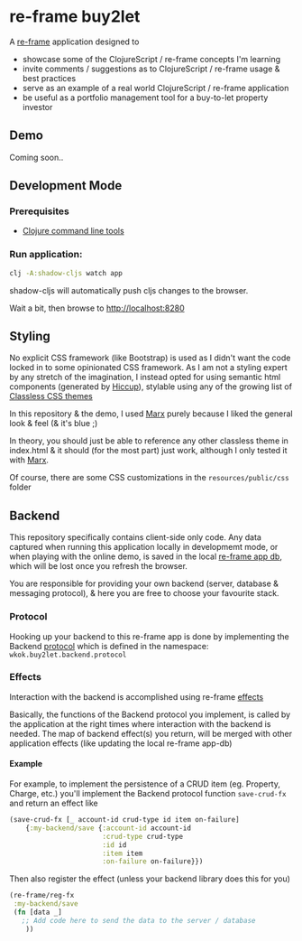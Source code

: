 # re-frame buy2let

A [re-frame](http://day8.github.io/re-frame/) application designed to

- showcase some of the ClojureScript / re-frame concepts I'm learning
- invite comments / suggestions as to ClojureScript / re-frame usage & best practices
- serve as an example of a real world ClojureScript / re-frame application
- be useful as a portfolio management tool for a buy-to-let property investor

## Demo

Coming soon..

## Development Mode

### Prerequisites

- [Clojure command line tools](https://www.clojure.org/guides/deps_and_cli)

### Run application:

```bash
clj -A:shadow-cljs watch app
```

shadow-cljs will automatically push cljs changes to the browser.

Wait a bit, then browse to [http://localhost:8280](http://localhost:8280)

## Styling

No explicit CSS framework (like Bootstrap) is used as I didn't want the code locked in to some opinionated CSS framework. 
As I am not a styling expert by any stretch of the imagination, I instead opted for using semantic html components (generated by [Hiccup](https://github.com/weavejester/hiccup)), stylable using any of the growing list of [Classless CSS themes](https://css-tricks.com/no-class-css-frameworks/)

In this repository & the demo, I used [Marx](https://mblode.github.io/marx/) purely because I liked the general look & feel (& it's blue ;)

In theory, you should just be able to reference any other classless theme in index.html & it should (for the most part) just work, although I only tested it with [Marx](https://mblode.github.io/marx/).

Of course, there are some CSS customizations in the `resources/public/css` folder

## Backend

This repository specifically contains client-side only code. Any data captured when running this application locally in developmemt mode, or when playing with the online demo, is saved in the local [re-frame app db](http://day8.github.io/re-frame/application-state/), which will be lost once you refresh the browser.

You are responsible for providing your own backend (server, database & messaging protocol), & here you are free to choose your favourite stack.

### Protocol

Hooking up your backend to this re-frame app is done by implementing the Backend [protocol](https://clojure.org/reference/protocols) which is defined in the namespace: `wkok.buy2let.backend.protocol`

### Effects

Interaction with the backend is accomplished using re-frame [effects](http://day8.github.io/re-frame/Effects/)

Basically, the functions of the Backend protocol you implement, is called by the application at the right times where interaction with the backend is needed. The map of backend effect(s) you return, will be merged with other application effects (like updating the local re-frame app-db)

#### Example

For example, to implement the persistence of a CRUD item (eg. Property, Charge, etc.) you'll implement the Backend protocol function `save-crud-fx` and return an effect like

```clojure
(save-crud-fx [_ account-id crud-type id item on-failure]
    {:my-backend/save {:account-id account-id
                       :crud-type crud-type
                       :id id
                       :item item
                       :on-failure on-failure}})
```

Then also register the effect (unless your backend library does this  for you)

```clojure
(re-frame/reg-fx
 :my-backend/save
 (fn [data _]
   ;; Add code here to send the data to the server / database 
    ))
```


